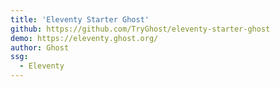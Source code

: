 ```yaml
---
title: 'Eleventy Starter Ghost'
github: https://github.com/TryGhost/eleventy-starter-ghost
demo: https://eleventy.ghost.org/
author: Ghost
ssg:
  - Eleventy
---
```

